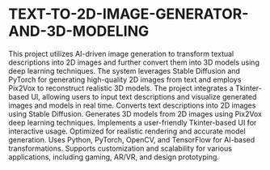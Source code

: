 # TEXT-TO-2D-IMAGE-GENERATOR-AND-3D-MODELING
This project utilizes AI-driven image generation to transform textual descriptions into 2D images and further convert them into 3D models using deep learning techniques. The system leverages Stable Diffusion and PyTorch for generating high-quality 2D images from text and employs Pix2Vox to reconstruct realistic 3D models. The project integrates a Tkinter-based UI, allowing users to input text descriptions and visualize generated images and models in real time.
Converts text descriptions into 2D images using Stable Diffusion.
Generates 3D models from 2D images using Pix2Vox deep learning techniques.
Implements a user-friendly Tkinter-based UI for interactive usage.
Optimized for realistic rendering and accurate model generation.
Uses Python, PyTorch, OpenCV, and TensorFlow for AI-based transformations.
Supports customization and scalability for various applications, including gaming, AR/VR, and design prototyping.

